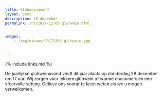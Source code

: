 ```yaml
---
title: Glühweinavond
layout: post
description: 28 december
permalink: /nl/2017-12-05-gluhwein.html

    
images: 
    - /img/nieuws/20171205-gluhwein.jpg
    
    
---
```


{% include links.md %}

De jaarlijkse glühweinavond vindt dit jaar plaats op donderdag 28 december om 17 uur. Wij zorgen voor lekkere glühwein of warme chocomelk en een sfeervolle setting. Gelieve ons vooraf te laten weten als we u mogen verwelkomen.




